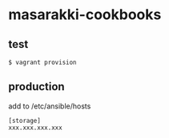 # masarakki-cookbooks

## test

    $ vagrant provision

## production

add to /etc/ansible/hosts

    [storage]
    xxx.xxx.xxx.xxx
